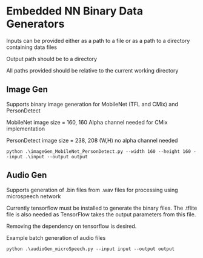 # Embedded NN Binary Data Generators

Inputs can be provided either as a path to a file or as a path to a directory containing data files

Output path should be to a directory

All paths provided should be relative to the current working directory

## Image Gen
Supports binary image generation for MobileNet (TFL and CMix) and PersonDetect

MobileNet image size  = 160, 160
Alpha channel needed for CMix implementation

PersonDetect image size = 238, 208 (W,H) no alpha channel needed

```pwsh
python .\imageGen_MobileNet_PersonDetect.py --width 160 --height 160 --input .\input --output output
```

## Audio Gen
Supports generation of .bin files from .wav files for processing using microspeech network

Currently tensorflow must be installed to generate the binary files. The .tflite file is also needed as TensorFlow takes the output parameters from this file.

Removing the dependency on tensorflow is desired.

Example batch generation of audio files
```pwsh
python .\audioGen_microSpeech.py --input input --output output
```
